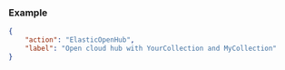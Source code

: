 ### Example

```json
{
	"action": "ElasticOpenHub",
	"label": "Open cloud hub with YourCollection and MyCollection"
}
```
